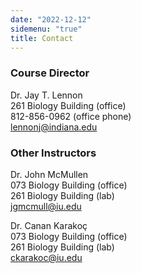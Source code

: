 ```yaml
---
date: "2022-12-12"
sidemenu: "true"
title: Contact
---
```


### Course Director

Dr. Jay T. Lennon<br />
261 Biology Building (office)<br />
812-856-0962 (office phone)<br />
[lennonj@indiana.edu](mailto:lennonj@indiana.edu?Subject=Quantitative%20Biodiversity%202021)

### Other Instructors
Dr. John McMullen<br />
073 Biology Building (office)<br />
261 Biology Building (lab)<br />
[jgmcmull@iu.edu](mailto:jgmcmull@iu.edu?Subject=Quantitative%20Biodiversity%202021)

Dr. Canan Karakoç<br />
073 Biology Building (office)<br />
261 Biology Building (lab)<br />
[ckarakoc@iu.edu](mailto:ckarakoc@iu.edu?Subject=Quantitative%20Biodiversity%202021)